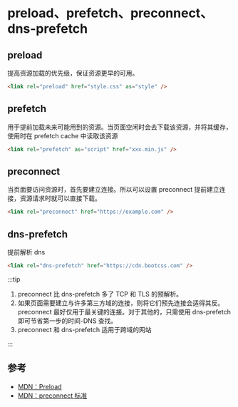 # preload、prefetch、preconnect、dns-prefetch

## preload

提高资源加载的优先级，保证资源更早的可用。

```html
<link rel="preload" href="style.css" as="style" />
```

## prefetch

用于提前加载未来可能用到的资源。当页面空闲时会去下载该资源，并将其缓存，使用时在 prefetch cache 中读取该资源

```html
<link rel="prefetch" as="script" href="xxx.min.js" />
```

## preconnect

当页面要访问资源时，首先要建立连接。所以可以设置 preconnect 提前建立连接，资源请求时就可以直接下载。

```html
<link rel="preconnect" href="https://example.com" />
```

## dns-prefetch

提前解析 dns

```html
<link rel="dns-prefetch" href="https://cdn.bootcss.com" />
```

:::tip

1. preconnect 比 dns-prefetch 多了 TCP 和 TLS 的预解析。
2. 如果页面需要建立与许多第三方域的连接，则将它们预先连接会适得其反。 preconnect 最好仅用于最关键的连接。对于其他的，只需使用 dns-prefetch 即可节省第一步的时间-DNS 查找。
3. preconnect 和 dns-prefetch 适用于跨域的网站

:::

## 参考

- [MDN：Preload](https://developer.mozilla.org/en-US/docs/Web/HTML/Link_types/preload)
- [MDN：preconnect 标准](https://html.spec.whatwg.org/multipage/links.html#link-type-preconnect)

